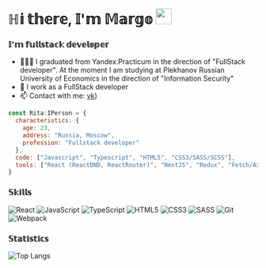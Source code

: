 <h1>ℍ𝕚 𝕥𝕙𝕖𝕣𝕖, 𝕀'𝕞 𝕄𝕒𝕣𝕘𝕠
<img src="https://github.com/blackcater/blackcater/raw/main/images/Hi.gif" height="32"/></h1>
<h3>𝕀'𝕞 𝕗𝕦𝕝𝕝𝕤𝕥𝕒𝕔𝕜 𝕕𝕖𝕧𝕖𝕝𝕠𝕡𝕖𝕣</h3>


- 👨🏻‍🎓 I graduated from Yandex.Practicum in the direction of "FullStack developer". At the moment I am studying at Plekhanov Russian University of Economics in the direction of "Information Security"
- 💼 I work as a FullStack developer
- 📫 Contact with me: [vk](https://vk.com/rita_rixter))

```javascript
const Rita:IPerson = { 
  characteristics: {
    age: 23,
    address: "Russia, Moscow",
    profession: "Fullstack developer"
  },
  code: ["Javascript", "Typescript", "HTML5", "CSS3/SASS/SCSS"],
  tools: ["React (ReactDND, ReactRouter)", "NextJS", "Redux", "Fetch/Axios", "NestJS", "Express",  "PostgreSQL/Sqlite", "MongoBD", "TypeORM/Prisma", "Cypress", "Jest", "Docker"]
}
```

<h3>𝕊𝕜𝕚𝕝𝕝𝕤</h3>
  
![React](https://img.shields.io/badge/react-%2320232a.svg?style=for-the-badge&logo=react&logoColor=%2361DAFB)
![JavaScript](https://img.shields.io/badge/javascript-%23323330.svg?style=for-the-badge&logo=javascript&logoColor=%23F7DF1E)
![TypeScript](https://img.shields.io/badge/typescript-%23007ACC.svg?style=for-the-badge&logo=typescript&logoColor=white)
![HTML5](https://img.shields.io/badge/html5-%23E34F26.svg?style=for-the-badge&logo=html5&logoColor=white)
![CSS3](https://img.shields.io/badge/css3-%231572B6.svg?style=for-the-badge&logo=css3&logoColor=white)
![SASS](https://img.shields.io/badge/SASS-hotpink.svg?style=for-the-badge&logo=SASS&logoColor=white)
![Git](https://img.shields.io/badge/git-%23F05033.svg?style=for-the-badge&logo=git&logoColor=white)
![Webpack](https://img.shields.io/badge/webpack-%238DD6F9.svg?style=for-the-badge&logo=webpack&logoColor=black)

 <h3>𝕊𝕥𝕒𝕥𝕚𝕤𝕥𝕚𝕔𝕤</h3>

![Top Langs](https://github-readme-stats.vercel.app/api/top-langs/?username=ritarixter&layout=compact&theme=dark)

